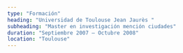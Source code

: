```yaml
---
type: "Formación"
heading: "Universidad de Toulouse Jean Jaurès "
subheading: "Master en investigación mención ciudades"
duration: "Septiembre 2007 – Octubre 2008"
location: "Toulouse"
---
```

